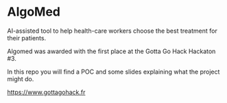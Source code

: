 # AlgoMed

AI-assisted tool to help health-care workers choose the best treatment for their patients.

Algomed was awarded with the first place at the Gotta Go Hack Hackaton #3.

In this repo you will find a POC and some slides explaining what the project might do.

https://www.gottagohack.fr

